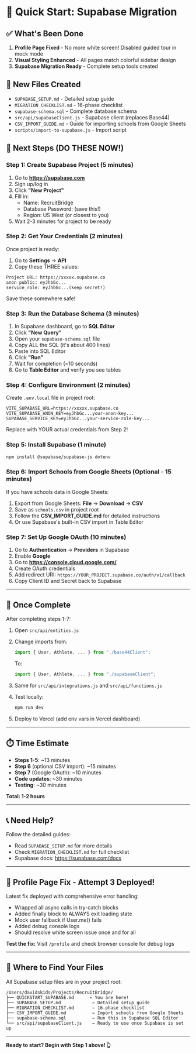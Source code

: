 # 🚀 Quick Start: Supabase Migration

## ✅ What's Been Done

1. **Profile Page Fixed** - No more white screen! Disabled guided tour in mock mode
2. **Visual Styling Enhanced** - All pages match colorful sidebar design
3. **Supabase Migration Ready** - Complete setup tools created

## 📁 New Files Created

- `SUPABASE_SETUP.md` - Detailed setup guide
- `MIGRATION_CHECKLIST.md` - 16-phase checklist
- `supabase-schema.sql` - Complete database schema
- `src/api/supabaseClient.js` - Supabase client (replaces Base44)
- `CSV_IMPORT_GUIDE.md` - Guide for importing schools from Google Sheets
- `scripts/import-to-supabase.js` - Import script

## 🎯 Next Steps (DO THESE NOW!)

### Step 1: Create Supabase Project (5 minutes)

1. Go to **https://supabase.com**
2. Sign up/log in
3. Click **"New Project"**
4. Fill in:
   - Name: RecruitBridge
   - Database Password: (save this!)
   - Region: US West (or closest to you)
5. Wait 2-3 minutes for project to be ready

### Step 2: Get Your Credentials (2 minutes)

Once project is ready:

1. Go to **Settings** → **API**
2. Copy these THREE values:

```
Project URL: https://xxxxx.supabase.co
anon public: eyJhbGc...
service_role: eyJhbGc...(keep secret!)
```

Save these somewhere safe!

### Step 3: Run the Database Schema (3 minutes)

1. In Supabase dashboard, go to **SQL Editor**
2. Click **"New Query"**
3. Open your `supabase-schema.sql` file
4. Copy ALL the SQL (it's about 400 lines)
5. Paste into SQL Editor
6. Click **"Run"**
7. Wait for completion (~10 seconds)
8. Go to **Table Editor** and verify you see tables

### Step 4: Configure Environment (2 minutes)

Create `.env.local` file in project root:

```env
VITE_SUPABASE_URL=https://xxxxx.supabase.co
VITE_SUPABASE_ANON_KEY=eyJhbGc...your-anon-key...
SUPABASE_SERVICE_KEY=eyJhbGc...your-service-role-key...
```

Replace with YOUR actual credentials from Step 2!

### Step 5: Install Supabase (1 minute)

```bash
npm install @supabase/supabase-js dotenv
```

### Step 6: Import Schools from Google Sheets (Optional - 15 minutes)

If you have schools data in Google Sheets:

1. Export from Google Sheets: **File** → **Download** → **CSV**
2. Save as `schools.csv` in project root
3. Follow the **CSV_IMPORT_GUIDE.md** for detailed instructions
4. Or use Supabase's built-in CSV import in Table Editor

### Step 7: Set Up Google OAuth (10 minutes)

1. Go to **Authentication** → **Providers** in Supabase
2. Enable **Google**
3. Go to **https://console.cloud.google.com/**
4. Create OAuth credentials
5. Add redirect URI: `https://YOUR_PROJECT.supabase.co/auth/v1/callback`
6. Copy Client ID and Secret back to Supabase

---

## 🎉 Once Complete

After completing steps 1-7:

1. Open `src/api/entities.js`
2. Change imports from:
   ```javascript
   import { User, Athlete, ... } from "./base44Client";
   ```
   To:
   ```javascript
   import { User, Athlete, ... } from "./supabaseClient";
   ```

3. Same for `src/api/integrations.js` and `src/api/functions.js`

4. Test locally:
   ```bash
   npm run dev
   ```

5. Deploy to Vercel (add env vars in Vercel dashboard)

---

## ⏱️ Time Estimate

- **Steps 1-5**: ~13 minutes
- **Step 6** (optional CSV import): ~15 minutes
- **Step 7** (Google OAuth): ~10 minutes
- **Code updates**: ~30 minutes
- **Testing**: ~30 minutes

**Total: 1-2 hours**

---

## 📞 Need Help?

Follow the detailed guides:
- Read `SUPABASE_SETUP.md` for more details
- Check `MIGRATION_CHECKLIST.md` for full checklist
- Supabase docs: https://supabase.com/docs

---

## 🐛 Profile Page Fix - Attempt 3 Deployed!

Latest fix deployed with comprehensive error handling:
- Wrapped all async calls in try-catch blocks
- Added finally block to ALWAYS exit loading state
- Mock user fallback if User.me() fails
- Added debug console logs
- Should resolve white screen issue once and for all

**Test the fix:** Visit `/profile` and check browser console for debug logs

---

## 📂 Where to Find Your Files

All Supabase setup files are in your project root:

```
/Users/davidskids/Projects/RecruitBridge/
├── QUICKSTART_SUPABASE.md      ← You are here!
├── SUPABASE_SETUP.md            ← Detailed setup guide
├── MIGRATION_CHECKLIST.md       ← 16-phase checklist
├── CSV_IMPORT_GUIDE.md          ← Import schools from Google Sheets
├── supabase-schema.sql          ← Run this in Supabase SQL Editor
└── src/api/supabaseClient.js    ← Ready to use once Supabase is set up
```

---

**Ready to start? Begin with Step 1 above! 👆**
